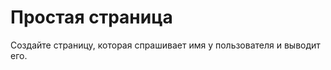 # Простая страница <br/>

Создайте страницу, которая спрашивает имя у пользователя и выводит его. <br/>